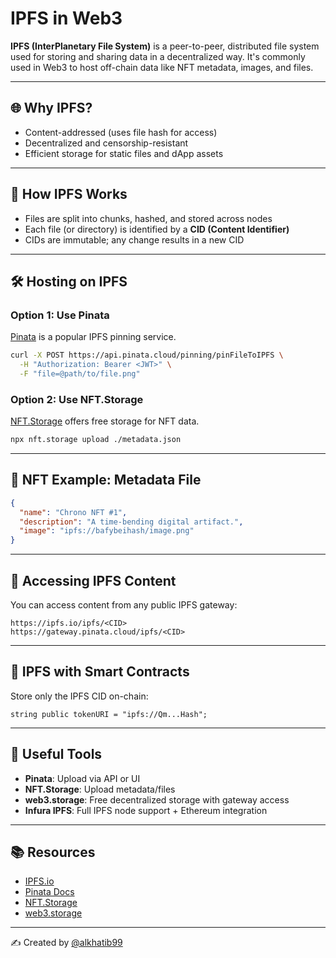 # IPFS in Web3

**IPFS (InterPlanetary File System)** is a peer-to-peer, distributed file system used for storing and sharing data in a decentralized way. It's commonly used in Web3 to host off-chain data like NFT metadata, images, and files.

---

## 🌐 Why IPFS?

- Content-addressed (uses file hash for access)
- Decentralized and censorship-resistant
- Efficient storage for static files and dApp assets

---

## 🧱 How IPFS Works

- Files are split into chunks, hashed, and stored across nodes
- Each file (or directory) is identified by a **CID (Content Identifier)**
- CIDs are immutable; any change results in a new CID

---

## 🛠 Hosting on IPFS

### Option 1: Use Pinata

[Pinata](https://www.pinata.cloud/) is a popular IPFS pinning service.

```bash
curl -X POST https://api.pinata.cloud/pinning/pinFileToIPFS \
  -H "Authorization: Bearer <JWT>" \
  -F "file=@path/to/file.png"
```

### Option 2: Use NFT.Storage

[NFT.Storage](https://nft.storage/) offers free storage for NFT data.

```bash
npx nft.storage upload ./metadata.json
```

---

## 📁 NFT Example: Metadata File

```json
{
  "name": "Chrono NFT #1",
  "description": "A time-bending digital artifact.",
  "image": "ipfs://bafybeihash/image.png"
}
```

---

## 🔗 Accessing IPFS Content

You can access content from any public IPFS gateway:

```
https://ipfs.io/ipfs/<CID>
https://gateway.pinata.cloud/ipfs/<CID>
```

---

## 🧪 IPFS with Smart Contracts

Store only the IPFS CID on-chain:

```solidity
string public tokenURI = "ipfs://Qm...Hash";
```

---

## 🧰 Useful Tools

- **Pinata**: Upload via API or UI
- **NFT.Storage**: Upload metadata/files
- **web3.storage**: Free decentralized storage with gateway access
- **Infura IPFS**: Full IPFS node support + Ethereum integration

---

## 📚 Resources

- [IPFS.io](https://ipfs.io/)
- [Pinata Docs](https://docs.pinata.cloud/)
- [NFT.Storage](https://nft.storage/)
- [web3.storage](https://web3.storage/)

---

✍️ Created by [@alkhatib99](https://github.com/alkhatib99)

